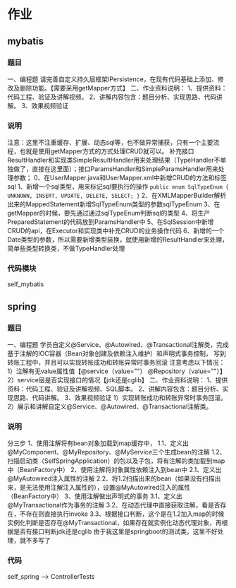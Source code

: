 # 作业
## mybatis
### 题目
一、编程题
请完善自定义持久层框架IPersistence，在现有代码基础上添加、修改及删除功能。【需要采用getMapper方式】
二、作业资料说明：
1、提供资料：代码工程、验证及讲解视频。
2、讲解内容包含：题目分析、实现思路、代码讲解。
3、效果视频验证
### 说明
注意：这里不注重缓存、扩展、动态sql等，也不做异常捕获，只有一个主要流程，也就是使用getMapper方式的方式处理CRUD就可以。
补充接口ResultHandler和实现类SimpleResultHandler用来处理结果（TypeHandler不单独做了，直接在这里面）；接口ParamsHandler和SimpleParamsHandler用来处理参数；
0、在UserMapper.java和UserMapper.xml中新增CRUD的方法和标签sql
1、新增一个sql类型，用来标记sql要执行的操作
`public enum SqlTypeEnum {
UNKNOWN, INSERT, UPDATE, DELETE, SELECT;
}`
2、在XMLMapperBuilder解析出来的MappedStatement新增SqlTypeEnum类型的参数sqlTypeEnum
3、在getMapper的时候，要先通过通过sqlTypeEnum判断sql的类型
4、将生产PreparedStatement的代码放到ParamsHandler中
5、在SqlSession中新增CRUD的api，在Executor和实现类中补充CRUD的业务操作代码
6、新增的一个Date类型的参数，所以需要新增类型装换，就使用新增的ResultHandler来处理，简单些类型转换类，不做TypeHandler处理
### 代码模块
self_mybatis

## spring
### 题目
一、编程题
学员自定义@Service、@Autowired、@Transactional注解类，完成基于注解的IOC容器（Bean对象创建及依赖注入维护）和声明式事务控制，
写到转账工程中，并且可以实现转账成功和转账异常时事务回滚
注意考虑以下情况：
1）注解有无value属性值【@service（value=""） @Repository（value=""）】
2）service层是否实现接口的情况【jdk还是cglib】
二、作业资料说明：
1、提供资料：代码工程、验证及讲解视频、SQL脚本。
2、讲解内容包含：题目分析、实现思路、代码讲解。
3、效果视频验证
1）实现转账成功和转账异常时事务回滚。
2）展示和讲解自定义@Service、@Autowired、@Transactional注解类。
### 说明
分三步
1、使用注解将有bean对象加载到map缓存中，
1.1、定义出@MyComponent、@MyRepository、@MyService三个生成bean的注解
1.2、扫描启动类（SelfSpringApplication）的包以及子包，将有注解的类加载到map中（BeanFactory中）
2、使用注解将对象属性依赖注入到bean中
2.1、定义出@MyAutowired注入属性的注解
2.2、将1.2扫描出来的bean（如果没有扫描出来，是无法使用注解注入属性的），设置@MyAutowired注入的属性（BeanFactory中）
3、使用注解做出声明式的事务
3.1、定义出@MyTransactional作为事务的注解
3.2、在动态代理中直接获取注解，看是否存在，不存在则直接执行invoke
3.3、根据接口判断，这个是在1.2加入map的时候实例化判断是否存在@MyTransactional，如果存在就实例化动态代理对象，再根据是否有接口判断jdk还是cglib
由于我这里是springboot的测试类，这里不好处理，就不多写了

### 代码
self_spring  -->  ControllerTests